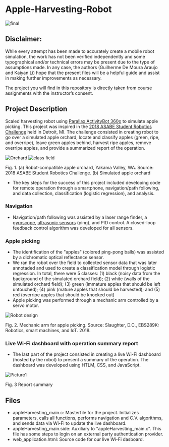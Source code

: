 # Apple-Harvesting-Robot

![final](https://user-images.githubusercontent.com/39603677/113951001-80325380-97c7-11eb-9470-c83c07979b81.gif)

## Disclaimer:
While every attempt has been made to accurately create a mobile robot simulation, the work has not been verified independently and some typographical and/or technical errors may be present due to the type of assumptions made. In any case, the authors (Guilherme De Moura Araujo and Kaiyan Li) hope that the present files will be a helpful guide and assist in making further improvements as necessary.

The project you will find in this repository is directly taken from course assignments with the instructor’s consent.

## Project Description
Scaled harvesting robot using [Parallax ActivityBot 360o](https://www.parallax.com/product/activitybot-360-robot-kit/) to simulate apple picking. This project was inspired in the [2018 ASABE Student Robotics Challenge](https://abe.ufl.edu/precag/pdf/2018RoboticsRules.pdf) held in Detroit, MI.
The challenge consisted in creating robot to go over a simulated apple orchard, locate and classify apples (green, ripe, and overripe), leave green apples behind, harvest ripe apples, remove overripe apples, and provide a summarized report of the operation.

![Orchard](https://user-images.githubusercontent.com/39603677/113948821-a9041a00-97c2-11eb-878f-3bb8de0f2ebc.png)
![class field](https://user-images.githubusercontent.com/39603677/113948820-a86b8380-97c2-11eb-95fd-0fb9d441b27a.png)

Fig. 1. (a) Robot-compatible apple orchard, Yakama Valley, WA. Source: 2018 ASABE Student Robotics Challenge. (b) Simulated apple orchard

-	The key steps for the success of this project included developing code for remote operation through a smartphone, navigation/path following, and data collection, classification (logistic regression), and analysis.

### Navigation
- Navigation/path following was assisted by a laser range finder, a [gyroscope](https://www.parallax.com/product/gyroscope-module-3-axis-l3g4200d/), [ultrasonic sensors](https://www.parallax.com/product/ping-ultrasonic-distance-sensor/) (ping), and PID control. A closed-loop feedback control algorithm was developed for all sensors.

### Apple picking
- The identification of the "apples" (colored ping-pong balls) was assisted by a dichromatic optical reflectance sensor. 
- We ran the robot over the field to collected sensor data that was later annotaded and used to create a classification model through logistic regression. In total, there were 5 classes: (1) black (noisy data from the background of the simulated orchard field); (2) white (walls of the simulated orchard field); (3) green (immature apples that should be left untouched); (4) pink (mature apples that should be harvested); and (5) red (overripe apples that should be knocked out)
- Apple picking was performed through a mechanic arm controlled by a servo motor.

![Robot design](https://user-images.githubusercontent.com/39603677/113948823-a99cb080-97c2-11eb-8ce8-cb6cc00f340d.JPG)

Fig. 2. Mechanic arm for apple picking. Source: Slaughter, D.C., EBS289K: Robotics, smart machines, and IoT. 2018.

### Live Wi-Fi dashboard with operation summary report
- The last part of the project consisted in creating a live Wi-Fi dashboard (hosted by the robot) to present a summary of the operation. The dashboard was developed using HTLM, CSS, and JavaScript.

![Picture1](https://user-images.githubusercontent.com/39603677/113950191-99d29b80-97c5-11eb-9d65-b4089882aa7c.png)

Fig. 3 Report summary

## Files
- appleHarvesting_main.c: Masterfile for the project. Initializes parameters, calls all functions, performs navigation and C.V. algorithms, and sends data via Wi-Fi to update the live dashboard.
- appleHarvesting_main.side: Auxiliary to "appleHarvesting_main.c". This file has some steps to login on an external party authentication provider.
- web_application.html: Source code for our live Wi-Fi dasboard.
